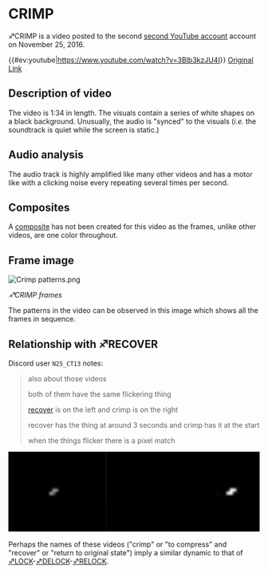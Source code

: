 # CRIMP

♐CRIMP is a video posted to the second [second YouTube account](Real_and_Fake_channels "wikilink") account on November 25,
2016.

{{\#ev:youtube|<https://www.youtube.com/watch?v=3Blb3kzJU4I>}} [Original Link](https://youtu.be/Oh5MZWl2S8o)

## Description of video

The video is 1:34 in length. The visuals contain a series of white
shapes on a black background. Unusually, the audio is "synced" to the
visuals (*i.e.* the soundtrack is quiet while the screen is static.)

## Audio analysis

The audio track is highly amplified like many other videos and has a
motor like with a clicking noise every repeating several times per
second.

## Composites

A [composite](Video_Composites "wikilink") has not been created for this
video as the frames, unlike other videos, are one color throughout.

## Frame image

![Crimp patterns.png](Crimp_patterns.png " Crimp patterns.png")

*♐CRIMP frames*

The patterns in the video can be observed in this image which shows all
the frames in sequence.

## Relationship with ♐RECOVER

Discord user `N25_CT13` notes:

> also about those videos
> 
> both of them have the same flickering thing
> 
> [recover](RECOVER "wikilink") is on the left and crimp is on the right
> 
> recover has the thing at around 3 seconds and crimp has it at the start
> 
> when the things flicker there is a pixel match

![CRIMP-sync.png](CRIMP-sync.png "CRIMP-sync.png")

Perhaps the names of these videos ("crimp" or "to compress" and "recover" or "return to original state") imply a similar dynamic to that of [♐LOCK](LOCK "wikilink")-[♐DELOCK](DELOCK "wikilink")-[♐RELOCK](RELOCK "wikilink").

